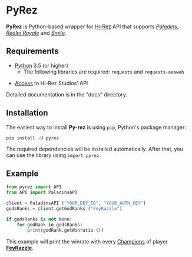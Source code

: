 # PyRez

**PyRez** is Python-based wrapper for [Hi-Rez](http://www.hirezstudios.com/) API that supports *[Paladins](https://www.paladins.com)*, *[Realm Royale](https://store.steampowered.com/app/813820/Realm_Royale)* and *[Smite](https://www.smitegame.com)*.

## Requirements
* [Python](http://python.org) 3.5 (or higher)
    * The following libraries are required: `requests` and `requests-aeaweb`
- [Access](https://fs12.formsite.com/HiRez/form48/secure_index.html) to Hi-Rez Studios' API

Detailed documentation is in the "docs" directory.

## Installation
The easiest way to install **Py-rez** is using `pip`, Python's package manager:

```
pip install -U pyrez
```

The required dependencies will be installed automatically. After that, you can use the library using `import pyrez`.

## Example

```py
from pyrez import API
from API import PaladinsAPI

client = PaladinsAPI ("YOUR_DEV_ID", "YOUR_AUTH_KEY")
godsRanks = client.getGodRanks ("FeyRazzle")

if godsRanks is not None:
    for godRank in godsRanks:
        print(godRank.getWinratio ())
```

This example will print the winrate with every [Champions](https://www.paladins.com/champions) of player **[FeyRazzle](https://twitch.tv/FeyRazzle "FeyRazzle")**.
